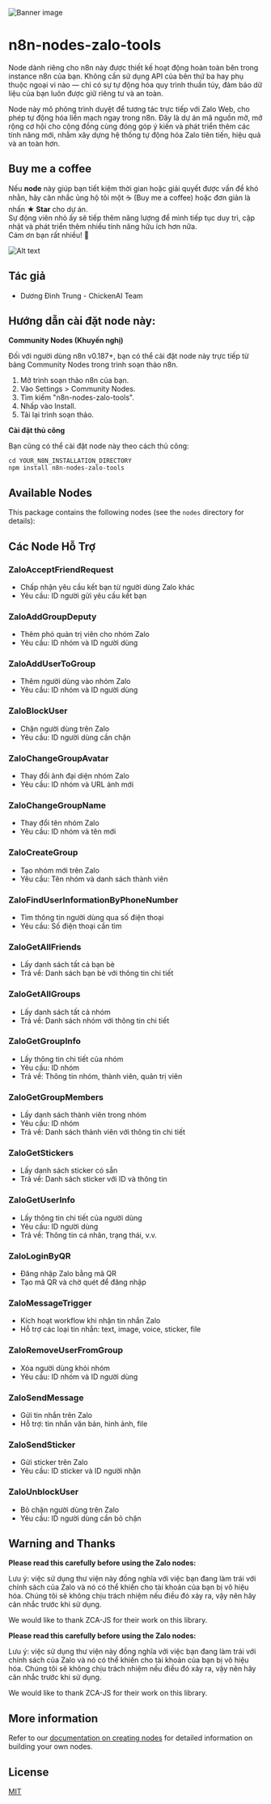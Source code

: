 ![Banner image](https://user-images.githubusercontent.com/10284570/173569848-c624317f-42b1-45a6-ab09-f0ea3c247648.png)

# n8n-nodes-zalo-tools
Node dành riêng cho n8n này được thiết kế hoạt động hoàn toàn bên trong instance n8n của bạn. Không cần sử dụng API của bên thứ ba hay phụ thuộc ngoại vi nào — chỉ có sự tự động hóa quy trình thuần túy, đảm bảo dữ liệu của bạn luôn được giữ riêng tư và an toàn.

Node này mô phỏng trình duyệt để tương tác trực tiếp với Zalo Web, cho phép tự động hóa liền mạch ngay trong n8n. Đây là dự án mã nguồn mở, mở rộng cơ hội cho cộng đồng cùng đóng góp ý kiến và phát triển thêm các tính năng mới, nhằm xây dựng hệ thống tự động hóa Zalo tiên tiến, hiệu quả và an toàn hơn.

## Buy me a coffee
Nếu **node** này giúp bạn tiết kiệm thời gian hoặc giải quyết được vấn đề khó nhằn, hãy cân nhắc ủng hộ tôi một ☕ (Buy me a coffee) hoặc đơn giản là nhấn **★ Star** cho dự án.  
Sự động viên nhỏ ấy sẽ tiếp thêm năng lượng để mình tiếp tục duy trì, cập nhật và phát triển thêm nhiều tính năng hữu ích hơn nữa.  
Cám ơn bạn rất nhiều! 💛

![Alt text](qr.png)
## Tác giả
- Dương Đình Trung - ChickenAI Team

## Hướng dẫn cài đặt node này:

**Community Nodes (Khuyến nghị)**

Đối với người dùng n8n v0.187+, bạn có thể cài đặt node này trực tiếp từ bảng Community Nodes trong trình soạn thảo n8n.

1.  Mở trình soạn thảo n8n của bạn.
2.  Vào Settings > Community Nodes.
3.  Tìm kiếm "n8n-nodes-zalo-tools".
4.  Nhấp vào Install.
5.  Tải lại trình soạn thảo.

**Cài đặt thủ công**

Bạn cũng có thể cài đặt node này theo cách thủ công:

```
cd YOUR_N8N_INSTALLATION_DIRECTORY
npm install n8n-nodes-zalo-tools
```

## Available Nodes

This package contains the following nodes (see the `nodes` directory for details):

 ## Các Node Hỗ Trợ

### ZaloAcceptFriendRequest
- Chấp nhận yêu cầu kết bạn từ người dùng Zalo khác
- Yêu cầu: ID người gửi yêu cầu kết bạn

### ZaloAddGroupDeputy
- Thêm phó quản trị viên cho nhóm Zalo
- Yêu cầu: ID nhóm và ID người dùng

### ZaloAddUserToGroup
- Thêm người dùng vào nhóm Zalo
- Yêu cầu: ID nhóm và ID người dùng

### ZaloBlockUser
- Chặn người dùng trên Zalo
- Yêu cầu: ID người dùng cần chặn

### ZaloChangeGroupAvatar
- Thay đổi ảnh đại diện nhóm Zalo
- Yêu cầu: ID nhóm và URL ảnh mới

### ZaloChangeGroupName
- Thay đổi tên nhóm Zalo
- Yêu cầu: ID nhóm và tên mới

### ZaloCreateGroup
- Tạo nhóm mới trên Zalo
- Yêu cầu: Tên nhóm và danh sách thành viên

### ZaloFindUserInformationByPhoneNumber
- Tìm thông tin người dùng qua số điện thoại
- Yêu cầu: Số điện thoại cần tìm

### ZaloGetAllFriends
- Lấy danh sách tất cả bạn bè
- Trả về: Danh sách bạn bè với thông tin chi tiết

### ZaloGetAllGroups
- Lấy danh sách tất cả nhóm
- Trả về: Danh sách nhóm với thông tin chi tiết

### ZaloGetGroupInfo
- Lấy thông tin chi tiết của nhóm
- Yêu cầu: ID nhóm
- Trả về: Thông tin nhóm, thành viên, quản trị viên

### ZaloGetGroupMembers
- Lấy danh sách thành viên trong nhóm
- Yêu cầu: ID nhóm
- Trả về: Danh sách thành viên với thông tin chi tiết

### ZaloGetStickers
- Lấy danh sách sticker có sẵn
- Trả về: Danh sách sticker với ID và thông tin

### ZaloGetUserInfo
- Lấy thông tin chi tiết của người dùng
- Yêu cầu: ID người dùng
- Trả về: Thông tin cá nhân, trạng thái, v.v.

### ZaloLoginByQR
- Đăng nhập Zalo bằng mã QR
- Tạo mã QR và chờ quét để đăng nhập

### ZaloMessageTrigger
- Kích hoạt workflow khi nhận tin nhắn Zalo
- Hỗ trợ các loại tin nhắn: text, image, voice, sticker, file

### ZaloRemoveUserFromGroup
- Xóa người dùng khỏi nhóm
- Yêu cầu: ID nhóm và ID người dùng

### ZaloSendMessage
- Gửi tin nhắn trên Zalo
- Hỗ trợ: tin nhắn văn bản, hình ảnh, file

### ZaloSendSticker
- Gửi sticker trên Zalo
- Yêu cầu: ID sticker và ID người nhận

### ZaloUnblockUser
- Bỏ chặn người dùng trên Zalo
- Yêu cầu: ID người dùng cần bỏ chặn

## Warning and Thanks

**Please read this carefully before using the Zalo nodes:**

Lưu ý: việc sử dụng thư viện này đồng nghĩa với việc bạn đang làm trái với chính sách của Zalo và nó có thể khiến cho tài khoản của bạn bị vô hiệu hóa. Chúng tôi sẽ không chịu trách nhiệm nếu điều đó xảy ra, vậy nên hãy cân nhắc trước khi sử dụng.

We would like to thank ZCA-JS for their work on this library.

**Please read this carefully before using the Zalo nodes:**

Lưu ý: việc sử dụng thư viện này đồng nghĩa với việc bạn đang làm trái với chính sách của Zalo và nó có thể khiến cho tài khoản của bạn bị vô hiệu hóa. Chúng tôi sẽ không chịu trách nhiệm nếu điều đó xảy ra, vậy nên hãy cân nhắc trước khi sử dụng.

We would like to thank ZCA-JS for their work on this library.

## More information

Refer to our [documentation on creating nodes](https://docs.n8n.io/integrations/creating-nodes/) for detailed information on building your own nodes.

## License

[MIT](https://github.com/n8n-io/n8n-nodes-starter/blob/master/LICENSE.md)
